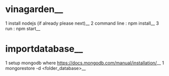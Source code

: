 # vinagarden__
1 install nodejs (if already please next)__
2 command line : npm install__
3 run : npm start__

# importdatabase__
1 setup mongodb where https://docs.mongodb.com/manual/installation/__
1 mongorestore -d <databasename> <folder_database>__
